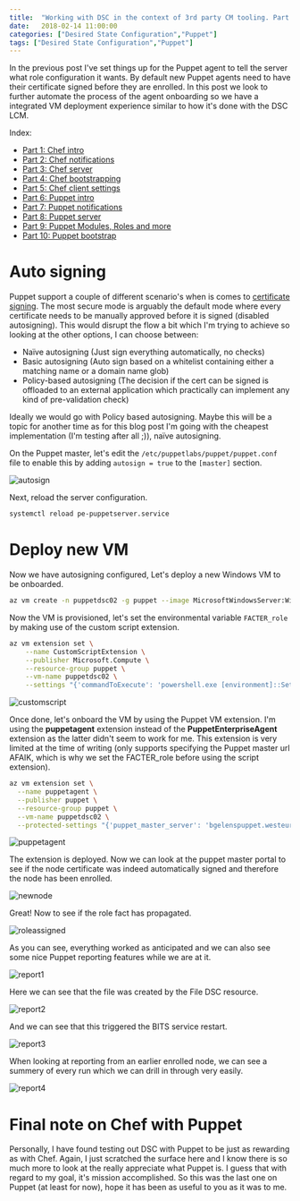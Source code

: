 ```yaml
---
title:  "Working with DSC in the context of 3rd party CM tooling. Part 10: Puppet bootstrap"
date:   2018-02-14 11:00:00
categories: ["Desired State Configuration","Puppet"]
tags: ["Desired State Configuration","Puppet"]
---
```


In the previous post I've set things up for the Puppet agent to tell the server what role configuration it wants. By default new Puppet agents need to have their certificate signed before they are enrolled. In this post we look to further automate the process of the agent onboarding so we have a integrated VM deployment experience similar to how it's done with the DSC LCM.

Index:

* [Part 1: Chef intro](http://bgelens.nl/working-with-dsc-in-the-context-of-3rd-party-cm-tooling-part-1-chef-intro)
* [Part 2: Chef notifications](http://bgelens.nl/working-with-dsc-in-the-context-of-3rd-party-cm-tooling-part-2-chef-notifications/)
* [Part 3: Chef server](http://bgelens.nl/working-with-dsc-in-the-context-of-3rd-party-cm-tooling-part-3-chef-server/)
* [Part 4: Chef bootstrapping](http://bgelens.nl/working-with-dsc-in-the-context-of-3rd-party-cm-tooling-part-4-chef-bootstrap/)
* [Part 5: Chef client settings](http://bgelens.nl/working-with-dsc-in-the-context-of-3rd-party-cm-tooling-part-5-chef-clientsettings/)
* [Part 6: Puppet intro](http://bgelens.nl/working-with-dsc-in-the-context-of-3rd-party-cm-tooling-part-6-puppet-intro/)
* [Part 7: Puppet notifications](http://bgelens.nl/working-with-dsc-in-the-context-of-3rd-party-cm-tooling-part-7-puppnotificationset/)
* [Part 8: Puppet server](http://bgelens.nl/working-with-dsc-in-the-context-of-3rd-party-cm-tooling-part-8-puppet-server/)
* [Part 9: Puppet Modules, Roles and more](http://bgelens.nl/working-with-dsc-in-the-context-of-3rd-party-cm-tooling-part-9-puppet-modules_roles_and_more/)
* [Part 10: Puppet bootstrap](http://bgelens.nl/working-with-dsc-in-the-context-of-3rd-party-cm-tooling-part-10-puppet-bootstrap/)

# Auto signing

Puppet support a couple of different scenario's when is comes to [certificate signing](https://puppet.com/docs/puppet/5.3/ssl_autosign.html). The most secure mode is arguably the default mode where every certificate needs to be manually approved before it is signed (disabled autosigning). This would disrupt the flow a bit which I'm trying to achieve so looking at the other options, I can choose between:

* Naïve autosigning (Just sign everything automatically, no checks)
* Basic autosigning (Auto sign based on a whitelist containing either a matching name or a domain name glob)
* Policy-based autosigning (The decision if the cert can be signed is offloaded to an external application which practically can implement any kind of pre-validation check)

Ideally we would go with Policy based autosigning. Maybe this will be a topic for another time as for this blog post I'm going with the cheapest implementation (I'm testing after all ;)), naïve autosigning.

On the Puppet master, let's edit the ```/etc/puppetlabs/puppet/puppet.conf``` file to enable this by adding ```autosign = true``` to the ```[master]``` section.

![autosign](/images/2018-02/autosign.png)

Next, reload the server configuration.

```bash
systemctl reload pe-puppetserver.service
```

# Deploy new VM

Now we have autosigning configured, Let's deploy a new Windows VM to be onboarded.

```bash
az vm create -n puppetdsc02 -g puppet --image MicrosoftWindowsServer:WindowsServerSemiAnnual:Datacenter-Core-1709-smalldisk:latest --size Standard_DS1_V2 --admin-username ben --admin-password 'My$uperSecretPa$$w0rd'
```

Now the VM is provisioned, let's set the environmental variable ```FACTER_role``` by making use of the custom script extension.

```bash
az vm extension set \
    --name CustomScriptExtension \
    --publisher Microsoft.Compute \
    --resource-group puppet \
    --vm-name puppetdsc02 \
    --settings "{'commandToExecute': 'powershell.exe [environment]::SetEnvironmentVariable(\'FACTER_role\',\'dsctest\',[System.EnvironmentVariableTarget]::Machine)'}"
```

![customscript](/images/2018-02/customscript.png)

Once done, let's onboard the VM by using the Puppet VM extension. I'm using the **puppetagent** extension instead of the **PuppetEnterpriseAgent** extension as the latter didn't seem to work for me. This extension is very limited at the time of writing (only supports specifying the Puppet master url AFAIK, which is why we set the FACTER_role before using the script extension).

```bash
az vm extension set \
  --name puppetagent \
  --publisher puppet \
  --resource-group puppet \
  --vm-name puppetdsc02 \
  --protected-settings "{'puppet_master_server': 'bgelenspuppet.westeurope.cloudapp.azure.com'}"
```

![puppetagent](/images/2018-02/puppetagent.png)

The extension is deployed. Now we can look at the puppet master portal to see if the node certificate was indeed automatically signed and therefore the node has been enrolled.

![newnode](/images/2018-02/autoenroll.png)

Great! Now to see if the role fact has propagated.

![roleassigned](/images/2018-02/roleassigned.png)

As you can see, everything worked as anticipated and we can also see some nice Puppet reporting features while we are at it.

![report1](/images/2018-02/report1.png)

Here we can see that the file was created by the File DSC resource.

![report2](/images/2018-02/report2.png)

And we can see that this triggered the BITS service restart.

![report3](/images/2018-02/report3.png)

When looking at reporting from an earlier enrolled node, we can see a summery of every run which we can drill in through very easily.

![report4](/images/2018-02/report4.png)

# Final note on Chef with Puppet

Personally, I have found testing out DSC with Puppet to be just as rewarding as with Chef. Again, I just scratched the surface here and I know there is so much more to look at the really appreciate what Puppet is. I guess that with regard to my goal, it's mission accomplished. So this was the last one on Puppet (at least for now), hope it has been as useful to you as it was to me.
